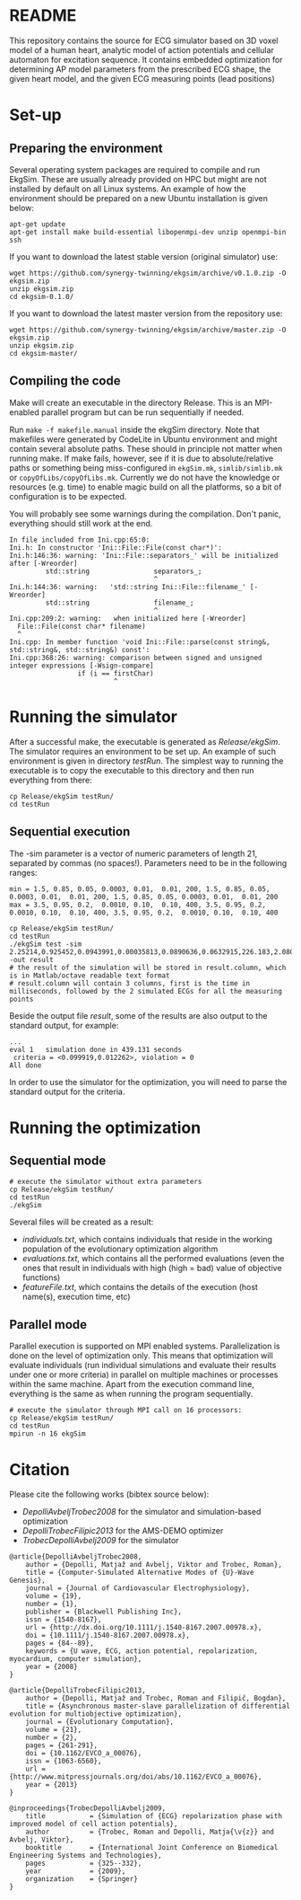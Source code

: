 # README #

This repository contains the source for ECG simulator based on 3D voxel model of a human heart, analytic model of action potentials and cellular automaton for excitation sequence. It contains embedded optimization for determining AP model parameters from the prescribed ECG shape, the given heart model, and the given ECG measuring points (lead positions)

# Set-up

## Preparing the environment

Several operating system packages are required to compile and run EkgSim. 
These are usually already provided on HPC but might are not installed by default on all Linux systems. 
An example of how the environment should be prepared on a new Ubuntu installation is given below:

~~~
apt-get update
apt-get install make build-essential libopenmpi-dev unzip openmpi-bin ssh
~~~

If you want to download the latest stable version (original simulator) use:
~~~
wget https://github.com/synergy-twinning/ekgsim/archive/v0.1.0.zip -O ekgsim.zip
unzip ekgsim.zip
cd ekgsim-0.1.0/
~~~

If you want to download the latest master version from the repository use:
~~~
wget https://github.com/synergy-twinning/ekgsim/archive/master.zip -O ekgsim.zip
unzip ekgsim.zip
cd ekgsim-master/
~~~

## Compiling the code

Make will create an executable in the directory Release. This is an MPI-enabled parallel program but can be run sequentially if needed.

Run `make -f makefile.manual` inside the ekgSim directory.
Note that makefiles were generated by CodeLite in Ubuntu environment and might contain several absolute paths. These should in principle not matter when running make. If make fails, however, see if it is due to absolute/relative paths or something being miss-configured in `ekgSim.mk`, `simlib/simlib.mk` or `copyOfLibs/copyOfLibs.mk`. Currently we do not have the knowledge or resources (e.g. time) to enable magic build on all the platforms, so a bit of configuration is to be expected.

You will probably see some warnings during the compilation. Don't panic, everything should still work at the end.
```
In file included from Ini.cpp:65:0:
Ini.h: In constructor 'Ini::File::File(const char*)':
Ini.h:146:36: warning: 'Ini::File::separators_' will be initialized after [-Wreorder]
         std::string                separators_;
                                    ^
Ini.h:144:36: warning:   'std::string Ini::File::filename_' [-Wreorder]
         std::string                filename_;
                                    ^
Ini.cpp:209:2: warning:   when initialized here [-Wreorder]
  File::File(const char* filename)
  ^
Ini.cpp: In member function 'void Ini::File::parse(const string&, std::string&, std::string&) const':
Ini.cpp:368:26: warning: comparison between signed and unsigned integer expressions [-Wsign-compare]
                 if (i == firstChar)
                          ^
```

# Running the simulator

After a successful make, the executable is generated as *Release/ekgSim*.
The simulator requires an environment to be set up. An example of such environment is given in directory *testRun*. The simplest way to running the executable is to copy the executable to this directory and then run everything from there:
~~~
cp Release/ekgSim testRun/
cd testRun
~~~

## Sequential execution
The -sim parameter is a vector of numeric parameters of length 21, separated by commas (no spaces!). Parameters need to be in the following ranges:
~~~
min = 1.5, 0.85, 0.05, 0.0003, 0.01,  0.01, 200, 1.5, 0.85, 0.05, 0.0003, 0.01,  0.01, 200, 1.5, 0.85, 0.05, 0.0003, 0.01,  0.01, 200
max = 3.5, 0.95, 0.2,  0.0010, 0.10,  0.10, 400, 3.5, 0.95, 0.2,  0.0010, 0.10,  0.10, 400, 3.5, 0.95, 0.2,  0.0010, 0.10,  0.10, 400
~~~

~~~~
cp Release/ekgSim testRun/
cd testRun
./ekgSim test -sim 2.25214,0.925452,0.0943991,0.00035813,0.0890636,0.0632915,226.183,2.08002,0.857738,0.162565,0.000369406,0.0965625,0.0523254,232.278,3.07406,0.855509,0.125351,0.000710767,0.0720323,0.0187579,200.93 -out result
# the result of the simulation will be stored in result.column, which is in Matlab/octave readable text format
# result.column will contain 3 columns, first is the time in milliseconds, followed by the 2 simulated ECGs for all the measuring points
~~~~

Beside the output file *result*, some of the results are also output to the standard output, for example:
~~~~
...
eval 1   simulation done in 439.131 seconds
 criteria = <0.099919,0.012262>, violation = 0
All done
~~~~

In order to use the simulator for the optimization, you will need to parse the standard output for the criteria.

# Running the optimization
## Sequential mode

~~~~
# execute the simulator without extra parameters
cp Release/ekgSim testRun/
cd testRun
./ekgSim
~~~~

Several files will be created as a result: 
- _individuals.txt_, which contains individuals that reside in the working population of the evolutionary optimization algorithm 
- _evaluations.txt_, which contains all the performed evaluations (even the ones that result in individuals with high (high = bad) value of objective functions)
- _featureFile.txt_, which contains the details of the execution (host name(s), execution time, etc)

## Parallel mode

Parallel execution is supported on MPI enabled systems. Parallelization is done on the level of optimization only. This means that optimization will evaluate individuals (run individual simulations and evaluate their results under one or more criteria) in parallel on multiple machines or processes within the same machine. Apart from the execution command line, everything is the same as when running the program sequentially.

~~~~
# execute the simulator through MPI call on 16 processors:
cp Release/ekgSim testRun/
cd testRun
mpirun -n 16 ekgSim
~~~~

# Citation
Please cite the following works (bibtex source below):

- _DepolliAvbeljTrobec2008_ for the simulator and simulation-based optimization
- _DepolliTrobecFilipic2013_ for the AMS-DEMO optimizer
- _TrobecDepolliAvbelj2009_ for the simulator

```
@article{DepolliAvbeljTrobec2008,
    author = {Depolli, Matjaž and Avbelj, Viktor and Trobec, Roman},
    title = {Computer-Simulated Alternative Modes of {U}-Wave Genesis},
    journal = {Journal of Cardiovascular Electrophysiology},
    volume = {19},
    number = {1},
    publisher = {Blackwell Publishing Inc},
    issn = {1540-8167},
    url = {http://dx.doi.org/10.1111/j.1540-8167.2007.00978.x},
    doi = {10.1111/j.1540-8167.2007.00978.x},
    pages = {84--89},
    keywords = {U wave, ECG, action potential, repolarization, myocardium, computer simulation},
    year = {2008}
}

@article{DepolliTrobecFilipic2013,
    author = {Depolli, Matjaž and Trobec, Roman and Filipič, Bogdan},
    title = {Asynchronous master-slave parallelization of differential evolution for multiobjective optimization},
    journal = {Evolutionary Computation},
    volume = {21},
    number = {2},
    pages = {261-291},
    doi = {10.1162/EVCO_a_00076},
    issn = {1063-6560},
    url = {http://www.mitpressjournals.org/doi/abs/10.1162/EVCO_a_00076},
    year = {2013}
}

@inproceedings{TrobecDepolliAvbelj2009,
    title           = {Simulation of {ECG} repolarization phase with improved model of cell action potentials},
    author          = {Trobec, Roman and Depolli, Matja{\v{z}} and Avbelj, Viktor},
    booktitle       = {International Joint Conference on Biomedical Engineering Systems and Technologies},
    pages           = {325--332},
    year            = {2009},
    organization    = {Springer}
}
```
